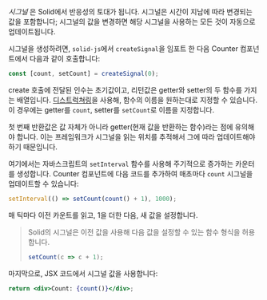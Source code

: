 _시그널_ 은 Solid에서 반응성의 토대가 됩니다. 시그널은 시간이 지남에 따라 변경되는 값을 포함합니다; 시그널의 값을 변경하면 해당 시그널을 사용하는 모든 것이 자동으로 업데이트됩니다.

시그널을 생성하려면, `solid-js`에서 `createSignal`을 임포트 한 다음 Counter 컴포넌트에서 다음과 같이 호출합니다:
```jsx
const [count, setCount] = createSignal(0);
```

create 호출에 전달된 인수는 초기값이고, 리턴값은 getter와 setter의 두 함수를 가지는 배열입니다. [디스트럭쳐링](https://developer.mozilla.org/en-US/docs/Web/JavaScript/Reference/Operators/Destructuring_assignment)을 사용해, 함수의 이름을 원하는대로 지정할 수 있습니다. 이 경우에는 getter를 `count`, setter를 `setCount`로 이름을 지정합니다.

첫 번째 반환값은 값 자체가 아니라 getter(현재 값을 반환하는 함수)라는 점에 유의해야 합니다. 이는 프레임워크가 시그널을 읽는 위치를 추적해서 그에 따라 업데이트해야 하기 때문입니다.

여기에서는 자바스크립트의 `setInterval` 함수를 사용해 주기적으로 증가하는 카운터를 생성합니다. Counter 컴포넌트에 다음 코드를 추가하여 매초마다 `count` 시그널을 업데이트할 수 있습니다:

```jsx
setInterval(() => setCount(count() + 1), 1000);
```

매 틱마다 이전 카운트를 읽고, 1을 더한 다음, 새 값을 설정합니다.

> Solid의 시그널은 이전 값을 사용해 다음 값을 설정할 수 있는 함수 형식을 허용합니다.
> ```jsx
> setCount(c => c + 1);
> ```

마지막으로, JSX 코드에서 시그널 값을 사용합니다:

```jsx
return <div>Count: {count()}</div>;
```
